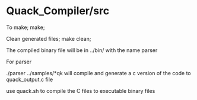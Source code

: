 # Quack_Compiler/src

To make;
make;

Clean generated files;
make clean;


The compiled binary file will be in ../bin/ with the name parser

For parser

./parser  ../samples/*qk will compile and generate a c version of the code to quack_output.c file

use quack.sh to compile the C files to executable binary files

